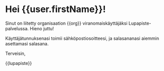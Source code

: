 # Hei {{user.firstName}}!

Sinut on liitetty organisaation {{org}} viranomaisk&auml;ytt&auml;j&auml;ksi Lupapiste-palvelussa. Hieno juttu! 

K&auml;ytt&auml;j&auml;tunnuksenasi toimii s&auml;hk&ouml;postiosoitteesi, ja salasananasi aiemmin asettamasi salasana.

Terveisin,

{{lupapiste}}
